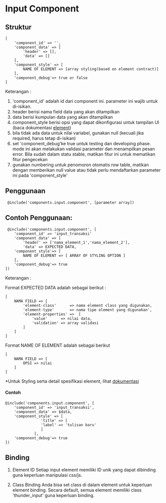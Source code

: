# Input Component

## Struktur
	[
		'component_id' => '',
		'component_data' => [
			'header' => [],
			'data' => []
		],
		'component_style' => [
			NAME OF ELEMENT => [array styling(based on element contract)]
		],
		'component_debug'=> true or false
	]

Keterangan :

1. 'component_id' adalah id dari component ini. parameter ini wajib untuk di-isikan.
2. header berisi nama field data yang akan ditampilkan
3. data berisi kumpulan data yang akan ditampilkan
4. component_style berisi opsi yang dapat dikonfigurasi untuk tampilan UI (baca dokumentasi [element](https://github.com/ThunderID/ThunderContract/blob/master/Element/list.mdown))
5. bila tidak ada data untuk nilai variabel, gunakan null (kecuali jika required, harus tetap di-isikan)
6. set 'component_debug'ke true untuk testing dan developing phase. mode ini akan melakukan validasi parameter dan menampilkan pesan error. Bila sudah dalam statu stable, matikan fitur ini untuk mematikan fitur pengecekan
7. gunakan numbering untuk penomoron otomatis row table, matikan dengan memberikan null value atau tidak perlu mendaftarkan parameter ini pada 'component_style'

## Penggunaan

	 @include('components.input.component', [parameter array])

## Contoh Penggunaan:

	 @include('components.input.component', [
	 	'component_id' => 'input_transaksi'
		'component_data' => [
			'header' => ['nama_element_1','nama_element_2'],
			'data' => EXPECTED DATA,
		'component_style'=> [
			NAME OF ELEMENT => [ ARRAY OF STYLING OPTION ]
		],
		'component_debug'=> true
	])

Keterangan :

Format EXPECTED DATA adalah sebagai berikut :

	[
		NAMA FIELD => [
			'element-class'      => nama element class yang digunakan,
			'element-type'       => nama tipe element yang digunakan',
			'element-properties' =>  [
				'value'      => nilai data,
				'validation' => array validasi
			]
		]
	]
	
Format NAME OF ELEMENT adalah sebagai berikut
	
	[
		NAMA FIELD => [
			OPSI => nilai
		]
	]

*Untuk Styling serta detail spesifikasi element, lihat [dokumentasi](https://github.com/ThunderID/ThunderContract/blob/master/Element/list.mdown)

#### Contoh

	@include('components.input.component', [
	    'component_id' => 'input_transaksi',
	    'component_data' => $data,
	    'component_style' => [
				    'title' => [
					'label' => 'tulisan baru'
				    ]
				 ],
	    'component_debug'=> true
	])

## Binding
1. Element ID
Setiap input element memiliki ID unik yang dapat dibinding guna keperluan manipulasi css/js.

2. Class Binding
Anda bisa set class di dalam element untuk keperluan element binding. Secara default, semua element memiliki class 'thunder_input' guna keperluan binding.
